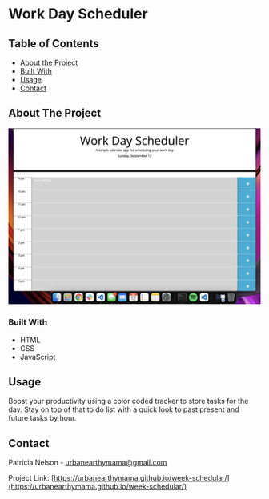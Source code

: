 # Work Day Scheduler
<!-- TABLE OF CONTENTS -->
## Table of Contents

* [About the Project](#about-the-project)
* [Built With](#built-with)
* [Usage](#usage)
* [Contact](#contact)


<!-- ABOUT THE PROJECT -->
## About The Project

![week scheduler](./assets/images/screen-shot.png)

### Built With

* HTML
* CSS
* JavaScript

<!-- USAGE EXAMPLES -->
## Usage

Boost your productivity using a color coded tracker to store tasks for the day. Stay on top of that to do list with a quick look to past present and future tasks by hour. 

<!-- CONTACT -->
## Contact

Patricia Nelson -  urbanearthymama@gmail.com

Project Link: [https://urbanearthymama.github.io/week-schedular/](https://urbanearthymama.github.io/week-schedular/)

